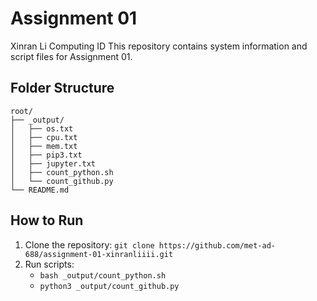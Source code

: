 # Assignment 01
Xinran Li
Computing ID
This repository contains system information and script files for Assignment 01.

## Folder Structure
```lsh
root/
├── _output/
│   ├── os.txt
│   ├── cpu.txt
│   ├── mem.txt
│   ├── pip3.txt
│   ├── jupyter.txt
│   ├── count_python.sh
│   └── count_github.py
└── README.md
```
## How to Run

1. Clone the repository: `git clone https://github.com/met-ad-688/assignment-01-xinranliiii.git`
2. Run scripts:  
   - `bash _output/count_python.sh`
   - `python3 _output/count_github.py`

